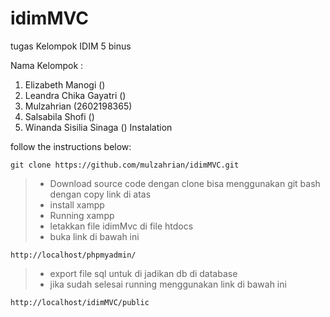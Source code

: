 # idimMVC
tugas Kelompok IDIM 5 binus

Nama Kelompok : 
1. Elizabeth Manogi ()
2. Leandra Chika Gayatri ()
3. Mulzahrian (2602198365)
4. Salsabila Shofi ()
5. Winanda Sisilia Sinaga ()
Instalation

follow the instructions below:
```
git clone https://github.com/mulzahrian/idimMVC.git
```

> - Download source code dengan clone bisa menggunakan git bash dengan copy link di atas
> - install xampp
> - Running xampp
> - letakkan file idimMvc di file htdocs
> - buka link di bawah ini 
```
http://localhost/phpmyadmin/
```
> - export file sql untuk di jadikan db di database
> - jika sudah selesai running menggunakan link di bawah ini   
```
http://localhost/idimMVC/public
```